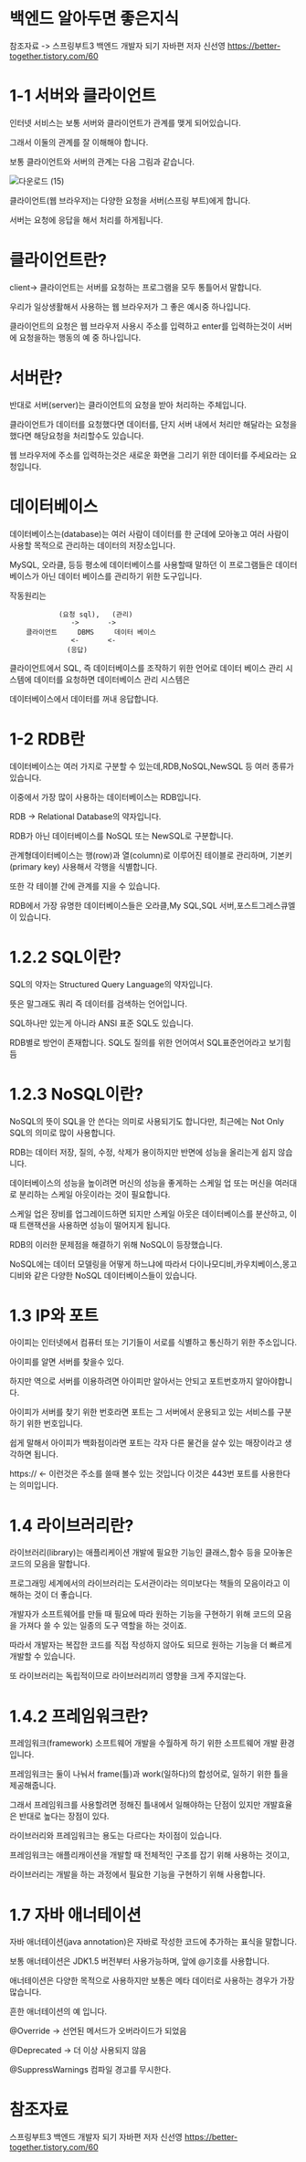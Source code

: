 백엔드 알아두면 좋은지식
===

참조자료 -> 스프링부트3 백엔드 개발자 되기 자바편 저자 신선영
https://better-together.tistory.com/60

1-1 서버와 클라이언트
===

인터넷 서비스는 보통 서버와 클라이언트가 관계를 맺게 되어있습니다.

그래서 이둘의 관계를 잘 이해해야 합니다.

보통 클라이언트와 서버의 관계는 다음 그림과 같습니다.

![다운로드 (15)](https://github.com/kmh0128/SpringBoot/assets/100178951/e07802f5-7bb9-4d77-8b22-5fb634ff8d79)

클라이언트(웹 브라우저)는 다양한 요청을 서버(스프링 부트)에게 합니다.

서버는 요청에 응답을 해서 처리를 하게됩니다.

클라이언트란?
==

client-> 클라이언트는 서버를 요청하는 프로그램을 모두 통틀어서 말합니다.

우리가 일상생활해서 사용하는 웹 브라우저가 그 좋은 예시중 하나입니다.

클라이언트의 요청은 웹 브라우저 사용시 주소를 입력하고 enter를 입력하는것이 서버에 요청을하는 행동의 예 중 하나입니다.

서버란?
===

반대로 서버(server)는 클라이언트의 요청을 받아 처리하는 주체입니다.

클라이언트가 데이터를 요청했다면 데이터를, 단지 서버 내에서 처리만 해달라는 요청을 했다면 해당요청을 처리할수도 있습니다.

웹 브라우저에 주소를 입력하는것은 새로운 화면을 그리기 위한 데이터를 주세요라는 요청입니다.

데이터베이스
===

데이터베이스는(database)는 여러 사람이 데이터를 한 군데에 모아놓고 여러 사람이 사용할 목적으로 관리하는 데이터의 저장소입니다.

MySQL, 오라클, 등등 평소에 데이터베이스를 사용할때 말하던 이 프로그램들은 데이터 베이스가 아닌 데이터 베이스를 관리하기 위한 도구입니다.

작동원리는

                (요청 sql),   (관리)   
                   ->       ->
        클라이언트     DBMS     데이터 베이스
                   <-       <-
                  (응답)

클라이언트에서 SQL, 즉 데이터베이스를 조작하기 위한 언어로 데이터 베이스 관리 시스템에 데이터를 요청하면 데이터베이스 관리 시스템은

데이터베이스에서 데이터를 꺼내 응답합니다.

1-2 RDB란
===

데이터베이스는 여러 가지로 구분할 수 있는데,RDB,NoSQL,NewSQL 등 여러 종류가 있습니다.

이중에서 가장 많이 사용하는 데이터베이스는 RDB입니다.

RDB -> Relational Database의 약자입니다.

RDB가 아닌 데이터베이스를 NoSQL 또는 NewSQL로 구분합니다.

관계형데이터베이스는 행(row)과 열(column)로 이루어진 테이블로 관리하며, 기본키(primary key) 사용해서 각행을 식별합니다.

또한 각 테이블 간에 관계를 지을 수 있습니다.

RDB에서 가장 유명한 데이터베이스들은 오라클,My SQL,SQL 서버,포스트그레스큐엘이 있습니다.

1.2.2 SQL이란?
===

SQL의 약자는 Structured Query Language의 약자입니다.

뜻은 말그래도 쿼리 즉 데이터를 검색하는 언어입니다.

SQL하나만 있는게 아니라 ANSI 표준 SQL도 있습니다.

RDB별로 방언이 존재합니다.
SQL도 질의를 위한 언어여서 SQL표준언어라고 보기힘듬

1.2.3 NoSQL이란?
===

NoSQL의 뜻이 SQL을 안 쓴다는 의미로 사용되기도 합니다만, 최근에는 Not Only SQL의 의미로 많이 사용합니다.

RDB는 데이터 저장, 질의, 수정, 삭제가 용이하지만 반면에 성능을 올리는게 쉽지 않습니다.

데이터베이스의 성능을 높이려면 머신의 성능을 좋게하는 스케일 업 또는 머신을 여러대로 분리하는 스케일 아웃이라는 것이 필요합니다.

스케일 업은 장비를 업그레이드하면 되지만 스케일 아웃은 데이터베이스를 분산하고, 이때 트랜잭션을 사용하면 성능이 떨어지게 됩니다.

RDB의 이러한 문제점을 해결하기 위해 NoSQL이 등장했습니다. 

NoSQL에는 데이터 모델링을 어떻게 하느냐에 따라서 다이나모디비,카우치베이스,몽고디비와 같은 다양한 NoSQL 데이터베이스들이 있습니다.

1.3 IP와 포트
=== 
 아이피는 인터넷에서 컴퓨터 또는 기기들이 서로를 식별하고 통신하기 위한 주소입니다.

 아이피를 알면 서버를 찾을수 있다.

 하지만 역으로 서버를 이용하려면 아이피만 알아서는 안되고 포트번호까지 알아야합니다.

 아이피가 서버를 찾기 위한 번호라면 포트는 그 서버에서 운용되고 있는 서비스를 구분하기 위한 번호입니다.

 쉽게 말해서 아이피가 백화점이라면 포트는 각자 다른 물건을 살수 있는 매장이라고 생각하면 됩니다.

 https:// <- 이런것은 주소를 쓸때 볼수 있는 것입니다 이것은 443번 포트를 사용한다는 의미입니다.

 
          
1.4 라이브러리란?
===
라이브러리(library)는 애플리케이션 개발에 필요한 기능인 클래스,함수 등을 모아놓은 코드의 모음을 말합니다.

프로그래밍 세계에서의 라이브러리는 도서관이라는 의미보다는 책들의 모음이라고 이해하는 것이 더 좋습니다.

개발자가 소프트웨어를 만들 때 필요에 따라 원하는 기능을 구현하기 위해 코드의 모음을 가져다 쓸 수 있는 일종의 도구 역할을 하는 것이죠.

따라서 개발자는 복잡한 코드를 직접 작성하지 않아도 되므로 원하는 기능을 더 빠르게 개발할 수 있습니다.

또 라이브러리는 독립적이므로 라이브러리끼리 영향을 크게 주지않는다.

1.4.2 프레임워크란?
===

프레임워크(framework) 소프트웨어 개발을 수월하게 하기 위한 소프트웨어 개발 환경입니다.

프레임워크는 둘이 나눠서 frame(틀)과 work(일하다)의 합성어로, 일하기 위한 틀을 제공해줍니다.

그래서 프레임워크를 사용할려면 정해진 틀내에서 일해야하는 단점이 있지만 개발효율은 반대로 높다는 장점이 있다.

라이브러리와 프레임워크는 용도는 다르다는 차이점이 있습니다.

프레임워크는 애플리캐이션을 개발할 때 전체적인 구조를 잡기 위해 사용하는 것이고,

라이브러리는 개발을 하는 과정에서 필요한 기능을 구현하기 위해 사용합니다.

1.7 자바 애너테이션
===

자바 애너테이션(java annotation)은 자바로 작성한 코드에 추가하는 표식을 말합니다.

보통 애너테이션은 JDK1.5 버전부터 사용가능하며, 앞에 @기호를 사용합니다.

애너테이션은 다양한 목적으로 사용하지만 보통은 메타 데이터로 사용하는 경우가 가장 많습니다.

흔한 애너테이션의 예 입니다.

@Override -> 선언된 메서드가 오버라이드가 되었음

@Deprecated -> 더 이상 사용되지 않음

@SuppressWarnings 컴파일 경고를 무시한다.

참조자료
===

스프링부트3 백엔드 개발자 되기 자바편 저자 신선영
https://better-together.tistory.com/60
